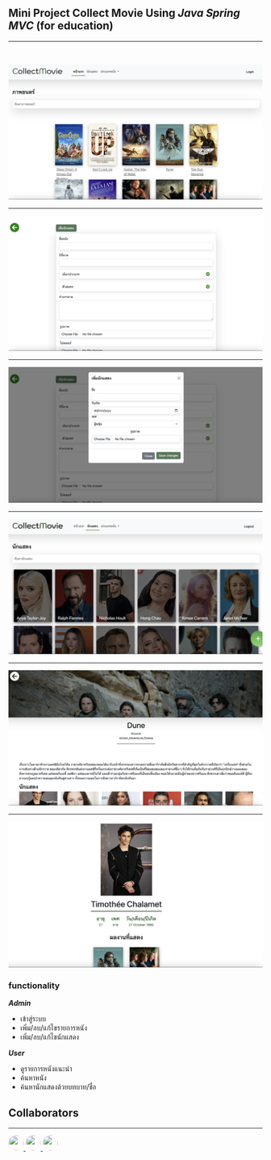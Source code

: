## **Mini Project Collect Movie Using ***Java Spring MVC*** (for education)**
<hr>
<br>

[![image ](./image_readme/1.png)](https://github.com/chaiyodcymg/JavaSpring_MovieCollections)

<hr>

[![image ](./image_readme/2.png)](https://github.com/chaiyodcymg/JavaSpring_MovieCollections)

<hr>

[![image ](./image_readme/3.png)](https://github.com/chaiyodcymg/JavaSpring_MovieCollections)

<hr>

[![image ](./image_readme/4.png)](https://github.com/chaiyodcymg/JavaSpring_MovieCollections)

<hr>

[![image ](./image_readme/5.png)](https://github.com/chaiyodcymg/JavaSpring_MovieCollections)

<hr>

[![image ](./image_readme/6.png)](https://github.com/chaiyodcymg/JavaSpring_MovieCollections)


### **functionality**
***Admin***
* เข้าสู่ระบบ
* เพิ่ม/ลบ/แก้ไขรายการหนัง
* เพิ่ม/ลบ/แก้ไขนักแสดง

***User***

* ดูรายการหนังแนะนำ
* ค้นหาหนัง
* ค้นหานักแสดงด้วยบทบาท/ชื่อ


## Collaborators
<hr>

<a href="https://github.com/hoimalangpoo">
<img src="https://avatars.githubusercontent.com/u/99596478?size=20" width="30" height="30" style="border-radius: 50px;" class="zoom"/>
</a>
<a href="https://github.com/orninpp">
<img src="https://avatars.githubusercontent.com/u/101373657?v=4" width="30" height="30" style="border-radius: 50px;"/>
</a>
<a href="https://github.com/Waiwitz">
<img src="https://avatars.githubusercontent.com/u/99977023?v=4" width="30" height="30" style="border-radius: 50px;"/>
</a>

